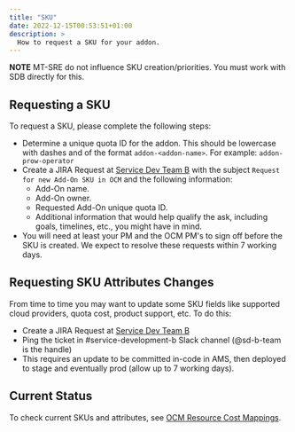 ```yaml
---
title: "SKU"
date: 2022-12-15T00:53:51+01:00
description: >
  How to request a SKU for your addon.
---
```


**NOTE** MT-SRE do not influence SKU creation/priorities. You must work with SDB directly for this.

## Requesting a SKU

To request a SKU, please complete the following steps:

* Determine a unique quota ID for the addon. This should be
  lowercase with dashes and of the format `addon-<addon-name>`. For example:
  `addon-prow-operator`
* Create a JIRA Request at [Service Dev Team B](https://issues.redhat.com/projects/SDB/)
  with the subject `Request for new Add-On SKU in OCM` and the following information:
  * Add-On name.
  * Add-On owner.
  * Requested Add-On unique quota ID.
  * Additional information that would help qualify the ask, including goals,
      timelines, etc., you might have in mind.
* You will need at least your PM and the OCM PM's to sign off before the SKU
  is created. We expect to resolve these requests within 7 working days.

## Requesting SKU Attributes Changes

From time to time you may want to update some SKU fields like supported cloud providers, quota cost, product support, etc.
To do this:

* Create a JIRA Request at [Service Dev Team B](https://issues.redhat.com/projects/SDB/)
* Ping the ticket in #service-development-b Slack channel (@sd-b-team is the handle)
* This requires an update to be committed in-code in AMS, then deployed to stage and eventually prod (allow up to 7 working days).

## Current Status

To check current SKUs and attributes, see
[OCM Resource Cost Mappings](https://docs.google.com/spreadsheets/d/1HGvQnahZCxb_zYH2kSnnTFsxy9MM49vywd-P0X_ISLA/edit#gid=1479779350).
